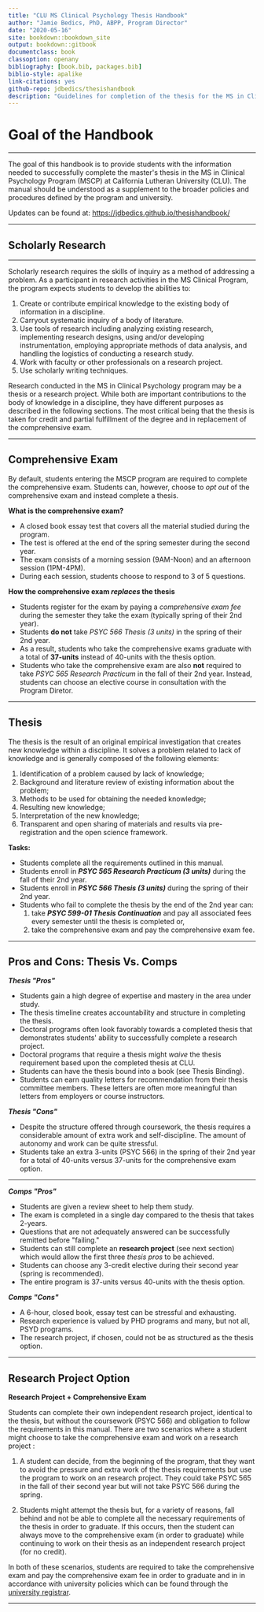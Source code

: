 ```yaml
--- 
title: "CLU MS Clinical Psychology Thesis Handbook"
author: "Jamie Bedics, PhD, ABPP, Program Director"
date: "2020-05-16"
site: bookdown::bookdown_site
output: bookdown::gitbook
documentclass: book
classoption: openany
bibliography: [book.bib, packages.bib]
biblio-style: apalike
link-citations: yes
github-repo: jdbedics/thesishandbook
description: "Guidelines for completion of the thesis for the MS in Clinical Psychology Program at CLU."
---
```


# Goal of the Handbook

___

The goal of this handbook is to provide students with the information needed to successfully complete the master's thesis in the MS in Clinical Psychology Program (MSCP) at California Lutheran University (CLU). The manual should be understood as a supplement to the broader policies and procedures defined by the program and university. 

Updates can be found at: https://jdbedics.github.io/thesishandbook/

___

## Scholarly Research

___

Scholarly research requires the skills of inquiry as a method of addressing a problem. As a participant in research activities in the MS Clinical Program, the program expects students to develop the abilities to:

  1. Create or contribute empirical knowledge to the existing body of information in a discipline.
  2. Carryout systematic inquiry of a body of literature.
  3. Use tools of research including analyzing existing research, implementing research designs, using and/or developing instrumentation, employing appropriate methods of data analysis, and handling the logistics of conducting a research study.
  4. Work with faculty or other professionals on a research project.
  5. Use scholarly writing techniques.

Research conducted in the MS in Clinical Psychology program may be a thesis or a research project. While both are important contributions to the body of knowledge in a discipline, they have different purposes as described in the following sections.  The most critical being that the thesis is taken for credit and partial fulfillment of the degree and in replacement of the comprehensive exam.


___

## Comprehensive Exam


By default, students entering the MSCP program are required to complete the comprehensive exam.  Students can, however, choose to _opt out_ of the comprehensive exam and instead complete a thesis.

**What is the comprehensive exam?**

  * A closed book essay test that covers all the material studied during the program.  
  * The test is offered at the end of the spring semester during the second year. 
  * The exam consists of a morning session (9AM-Noon) and an afternoon session (1PM-4PM).
  * During each session, students choose to respond to 3 of 5 questions.
  
  
**How the comprehensive exam *replaces* the thesis**
    
  * Students register for the exam by paying a *comprehensive exam fee* during the semester they take the exam (typically spring of their 2nd year).
  * Students **do not** take *PSYC 566 Thesis (3 units)* in the spring of their 2nd year.  
  * As a result, students who take the comprehensive exams graduate with a total of **37-units** 
    instead of 40-units with the thesis option.
  * Students who take the comprehensive exam are also **not** required to take *PSYC 565 Research Practicum* in the fall of their 2nd year.  Instead, students can choose an elective course in consultation with the Program Diretor. 

  

___

## Thesis

The thesis is the result of an original empirical investigation that creates new knowledge within a discipline. It solves a problem related to lack of knowledge and is generally composed of the following elements:

  1. Identification of a problem caused by lack of knowledge;
  2. Background and literature review of existing information about the problem; 
  3. Methods to be used for obtaining the needed knowledge;
  4. Resulting new knowledge;
  5. Interpretation of the new knowledge;
  6. Transparent and open sharing of materials and results via pre-registration and the open science framework.

**Tasks:**

  * Students complete all the requirements outlined in this manual.
  * Students enroll in ***PSYC 565 Research Practicum (3 units)*** during the fall of their 2nd year.
  * Students enroll in ***PSYC 566 Thesis (3 units)*** during the spring of their 2nd year.
  * Students who fail to complete the thesis by the end of the 2nd year can:
    1. take ***PSYC 599-01 Thesis Continuation*** and pay all associated fees every semester until the thesis is completed or,
    2. take the comprehensive exam and pay the comprehensive exam fee.

___

## Pros and Cons: Thesis Vs. Comps

***Thesis "Pros"***
  
  * Students gain a high degree of expertise and mastery in the area under study.
  * The thesis timeline creates accountability and structure in completing the thesis.
  * Doctoral programs often look favorably towards a completed thesis that demonstrates students' ability to successfully complete a research project.
  * Doctoral programs that require a thesis might *waive* the thesis requirement based upon the completed thesis at CLU.
  * Students can have the thesis bound into a book (see Thesis Binding).
  * Students can earn quality letters for recommendation from their thesis committee members. These letters are often more meaningful than letters from employers or course instructors. 

***Thesis "Cons"***
  
  * Despite the structure offered through coursework, the thesis requires a considerable amount of extra work and self-discipline. The amount of autonomy and work can be quite stressful.
  * Students take an extra 3-units (PSYC 566) in the spring of their 2nd year for a total of 40-units versus 37-units for the comprehensive exam option. 

___

  
***Comps "Pros"***
  
  * Students are given a review sheet to help them study.
  * The exam is completed in a single day compared to the thesis that takes 2-years.
  * Questions that are not adequately answered can be successfully remitted before "failing."
  * Students can still complete an **research project** (see next section) which would allow the first three *thesis pros* to be achieved.
  * Students can choose any 3-credit elective during their second year (spring is recommended).
  * The entire program is 37-units versus 40-units with the thesis option.
  
***Comps "Cons"***
 
  * A 6-hour, closed book, essay test can be stressful and exhausting.
  * Research experience is valued by PHD programs and many, but not all, PSYD programs.
  * The research project, if chosen, could not be as structured as the thesis option.
  
___

## Research Project Option

**Research Project + Comprehensive Exam** 

Students can complete their own independent research project, identical to the thesis, but without the coursework (PSYC 566) and obligation to follow the requirements in this manual.  There are two scenarios where a student might choose to take the comprehensive exam and work on a research project :

  1. A student can decide, from the beginning of the program, that they want to avoid the pressure and extra work of the thesis requirements but use the program to work on an research project.  They could take PSYC 565 in the fall of their second year but will not take PSYC 566 during the spring.
  
  2. Students might attempt the thesis but, for a variety of reasons, fall behind and not be able to complete all the necessary requirements of the thesis in order to graduate. If this occurs, then the student can always move to the comprehensive exam (in order to graduate) while continuing to work on their thesis as an independent research project (for no credit).  
    
In both of these scenarios, students are required to take the comprehensive exam and pay the comprehensive exam fee in order to graduate and in in accordance with university policies which can be found through the [university registrar](https://www.callutheran.edu/students/registrar/).  

___

